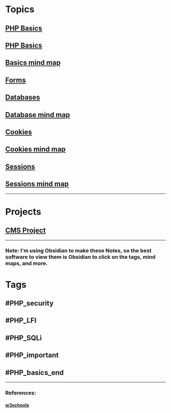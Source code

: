 # Topics 

## [PHP Basics](Notes/basics.md)
## [PHP Basics](Notes/basics.md#tags)
## [Basics mind map](Notes/basics_mindmap.html)
## [Forms](Notes/forms.md)
## [Databases](Notes/databases.md)
## [Database mind map](Notes/databases_mindmap.html)
## [Cookies](Notes/cookies🍪.md)
## [Cookies mind map](Notes/cookies_mindmap.html)
## [Sessions](Notes/session.md)
## [Sessions mind map](Notes/session_mindmap.html)
---
# Projects 
## [CMS Project](Code/Projects/cms.md)
---
### Note: I'm using Obsidian to make these Notes, so the best software to view them is Obsidian to click on the tags, mind maps, and more.
# Tags
## #PHP_security 
## #PHP_LFI 
## #PHP_SQLi
## #PHP_important 
## #PHP_basics_end 
----
### References: 
#### [w3schools](https://www.w3schools.com/php/default.asp)
